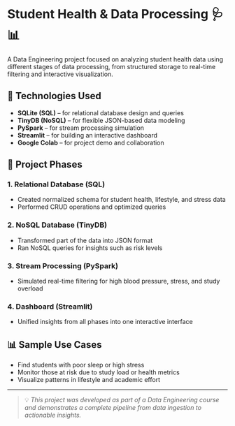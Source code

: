 # Student Health & Data Processing 🩺📊

A Data Engineering project focused on analyzing student health data using different stages of data processing, from structured storage to real-time filtering and interactive visualization.

## 🔧 Technologies Used
- **SQLite (SQL)** – for relational database design and queries  
- **TinyDB (NoSQL)** – for flexible JSON-based data modeling  
- **PySpark** – for stream processing simulation  
- **Streamlit** – for building an interactive dashboard  
- **Google Colab** – for project demo and collaboration  

## 📁 Project Phases

### 1. Relational Database (SQL)
- Created normalized schema for student health, lifestyle, and stress data
- Performed CRUD operations and optimized queries

### 2. NoSQL Database (TinyDB)
- Transformed part of the data into JSON format
- Ran NoSQL queries for insights such as risk levels

### 3. Stream Processing (PySpark)
- Simulated real-time filtering for high blood pressure, stress, and study overload

### 4. Dashboard (Streamlit)
- Unified insights from all phases into one interactive interface

## 📊 Sample Use Cases
- Find students with poor sleep or high stress
- Monitor those at risk due to study load or health metrics
- Visualize patterns in lifestyle and academic effort


---

> 💡 _This project was developed as part of a Data Engineering course and demonstrates a complete pipeline from data ingestion to actionable insights._
